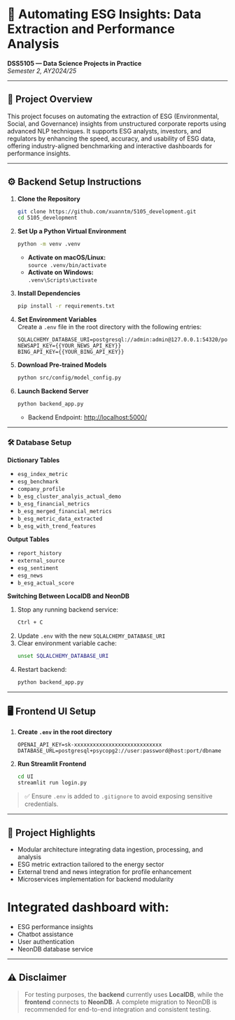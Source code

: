 # 🧠 Automating ESG Insights: Data Extraction and Performance Analysis  
**DSS5105 — Data Science Projects in Practice**  
*Semester 2, AY2024/25*

---

## 📘 Project Overview

This project focuses on automating the extraction of ESG (Environmental, Social, and Governance) insights from unstructured corporate reports using advanced NLP techniques. It supports ESG analysts, investors, and regulators by enhancing the speed, accuracy, and usability of ESG data, offering industry-aligned benchmarking and interactive dashboards for performance insights.

---

## ⚙️ Backend Setup Instructions

1. **Clone the Repository**
   ```bash
   git clone https://github.com/xuanntm/5105_development.git
   cd 5105_development
   ```

2. **Set Up a Python Virtual Environment**
   ```bash
   python -m venv .venv
   ```

   - **Activate on macOS/Linux:**  
     `source .venv/bin/activate`
   - **Activate on Windows:**  
     `.venv\Scripts\activate`

3. **Install Dependencies**
   ```bash
   pip install -r requirements.txt
   ```

4. **Set Environment Variables**  
   Create a `.env` file in the root directory with the following entries:
   ```
   SQLALCHEMY_DATABASE_URI=postgresql://admin:admin@127.0.0.1:54320/postgres
   NEWSAPI_KEY={{YOUR_NEWS_API_KEY}}
   BING_API_KEY={{YOUR_BING_API_KEY}}
   ```

5. **Download Pre-trained Models**
   ```bash
   python src/config/model_config.py
   ```

6. **Launch Backend Server**
   ```bash
   python backend_app.py
   ```
   - Backend Endpoint: [http://localhost:5000/](http://localhost:5000/)

---

### 🛠 Database Setup

**Dictionary Tables**
- `esg_index_metric`
- `esg_benchmark`
- `company_profile`
- `b_esg_cluster_analyis_actual_demo`
- `b_esg_financial_metrics`
- `b_esg_merged_financial_metrics`
- `b_esg_metric_data_extracted`
- `b_esg_with_trend_features`

**Output Tables**
- `report_history`
- `external_source`
- `esg_sentiment`
- `esg_news`
- `b_esg_actual_score`

**Switching Between LocalDB and NeonDB**
1. Stop any running backend service:
   ```bash
   Ctrl + C
   ```
2. Update `.env` with the new `SQLALCHEMY_DATABASE_URI`
3. Clear environment variable cache:
   ```bash
   unset SQLALCHEMY_DATABASE_URI
   ```
4. Restart backend:
   ```bash
   python backend_app.py
   ```

---

## 🖥️ Frontend UI Setup

1. **Create `.env` in the root directory**
   ```
   OPENAI_API_KEY=sk-xxxxxxxxxxxxxxxxxxxxxxxxxxxx
   DATABASE_URL=postgresql+psycopg2://user:password@host:port/dbname
   ```

2. **Run Streamlit Frontend**
   ```bash
   cd UI
   streamlit run login.py
   ```

> ✅ Ensure `.env` is added to `.gitignore` to avoid exposing sensitive credentials.

---

## 🧩 Project Highlights

- Modular architecture integrating data ingestion, processing, and analysis
- ESG metric extraction tailored to the energy sector
- External trend and news integration for profile enhancement
- Microservices implementation for backend modularity
# Integrated dashboard with:
  - ESG performance insights
  - Chatbot assistance
  - User authentication
  - NeonDB database service

---

## ⚠️ Disclaimer

> For testing purposes, the **backend** currently uses **LocalDB**, while the **frontend** connects to **NeonDB**. A complete migration to NeonDB is recommended for end-to-end integration and consistent testing.

